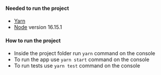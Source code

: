 #### Needed to run the project

 - [Yarn](https://yarnpkg.com/getting-started/install)
 - [Node](https://nodejs.org/en/download/) version 16.15.1

#### How to run the project

 - Inside the project folder run `yarn` command on the console
 - To run the app use `yarn start` command on the console
 - To run tests use `yarn test` command on the console